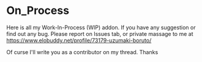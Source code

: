 # On_Process
Here is all my Work-In-Process (WIP) addon. If you have any suggestion or find out any bug. Please report on Issues tab, or private massage to me at https://www.elobuddy.net/profile/73179-uzumaki-boruto/ 

Of curse I'll write you as a contributor on my thread. Thanks
